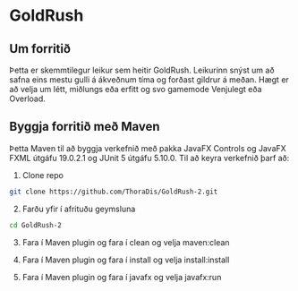 # GoldRush
## Um forritið
Þetta er skemmtilegur leikur sem heitir GoldRush. Leikurinn snýst um að safna eins mestu gulli á ákveðnum tíma og forðast gildrur á meðan. Hægt er að velja um létt, miðlungs eða erfitt og svo gamemode Venjulegt eða Overload.
## Byggja forritið með Maven
Þetta Maven til að byggja verkefnið með pakka JavaFX Controls og JavaFX FXML útgáfu 19.0.2.1 og JUnit 5 útgáfu 5.10.0.
Til að keyra verkefnið þarf að:

1. Clone repo
```bash
git clone https://github.com/ThoraDis/GoldRush-2.git
```

2.  Farðu yfir í afrituðu geymsluna
```bash
cd GoldRush-2
```

3. Fara í Maven plugin og fara í clean og velja maven:clean
   
4. Fara í Maven plugin og fara í install og velja install:install
   
5. Fara í Maven plugin og fara í javafx og velja javafx:run

